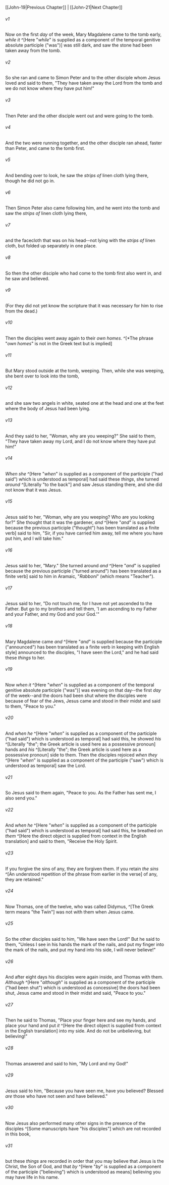 ﻿---
aliases:
  - John 20
---

[[John-19|Previous Chapter]] | [[John-21|Next Chapter]]

###### v1
Now on the first _day_ of the week, Mary Magdalene came to the tomb early, _while it_ ^[Here "_while_" is supplied as a component of the temporal genitive absolute participle ("was")] was still dark, and saw the stone had been taken away from the tomb.

###### v2
So she ran and came to Simon Peter and to the other disciple whom Jesus loved and said to them, "They have taken away the Lord from the tomb and we do not know where they have put him!"

###### v3
Then Peter and the other disciple went out and were going to the tomb.

###### v4
And the two were running together, and the other disciple ran ahead, faster than Peter, and came to the tomb first.

###### v5
And bending over to look, he saw the _strips of_ linen cloth lying there, though he did not go in.

###### v6
Then Simon Peter also came following him, and he went into the tomb and saw the _strips of_ linen cloth lying there,

###### v7
and the facecloth that was on his head--not lying with the _strips of_ linen cloth, but folded up separately in one place.

###### v8
So then the other disciple who had come to the tomb first also went in, and he saw and believed.

###### v9
(For they did not yet know the scripture that it was necessary for him to rise from the dead.)

###### v10
Then the disciples went away again to their _own homes_. ^[*The phrase "_own homes_" is not in the Greek text but is implied]

###### v11
But Mary stood outside at the tomb, weeping. Then, while she was weeping, she bent over to look into the tomb,

###### v12
and she saw two angels in white, seated one at the head and one at the feet where the body of Jesus had been lying.

###### v13
And they said to her, "Woman, why are you weeping?" She said to them, "They have taken away my Lord, and I do not know where they have put him!"

###### v14
_When she_ ^[Here "_when_" is supplied as a component of the participle ("had said") which is understood as temporal] had said these _things_, she turned _around_ ^[Literally "to the back"] and saw Jesus standing there, and she did not know that it was Jesus.

###### v15
Jesus said to her, "Woman, why are you weeping? Who are you looking for?" She thought that it was the gardener, _and_ ^[Here "_and_" is supplied because the previous participle ("thought") has been translated as a finite verb] said to him, "Sir, if you have carried him away, tell me where you have put him, and I will take him."

###### v16
Jesus said to her, "Mary." She turned around _and_ ^[Here "_and_" is supplied because the previous participle ("turned around") has been translated as a finite verb] said to him in Aramaic, "_Rabboni_" (which means "Teacher").

###### v17
Jesus said to her, "Do not touch me, for I have not yet ascended to the Father. But go to my brothers and tell them, 'I am ascending to my Father and your Father, and my God and your God.'"

###### v18
Mary Magdalene came _and_ ^[Here "_and_" is supplied because the participle ("announced") has been translated as a finite verb in keeping with English style] announced to the disciples, "I have seen the Lord," and he had said these _things_ to her.

###### v19
Now _when it_ ^[Here "_when_" is supplied as a component of the temporal genitive absolute participle ("was")] was evening on that day--the first _day_ of the week--and the doors had been shut where the disciples were because of fear of the Jews, Jesus came and stood in their midst and said to them, "Peace to you."

###### v20
And _when he_ ^[Here "_when_" is supplied as a component of the participle ("had said") which is understood as temporal] had said this, he showed _his_ ^[Literally "the"; the Greek article is used here as a possessive pronoun] hands and _his_ ^[Literally "the"; the Greek article is used here as a possessive pronoun] side to them. Then the disciples rejoiced _when they_ ^[Here "_when_" is supplied as a component of the participle ("saw") which is understood as temporal] saw the Lord.

###### v21
So Jesus said to them again, "Peace to you. As the Father has sent me, I also send you."

###### v22
And _when he_ ^[Here "_when_" is supplied as a component of the participle ("had said") which is understood as temporal] had said this, he breathed on _them_ ^[Here the direct object is supplied from context in the English translation] and said to them, "Receive the Holy Spirit.

###### v23
If you forgive the sins of any, they are forgiven them. If you retain _the sins_ ^[An understood repetition of the phrase from earlier in the verse] of any, they are retained."

###### v24
Now Thomas, one of the twelve, who was called Didymus, ^[The Greek term means "the Twin"] was not with them when Jesus came.

###### v25
So the other disciples said to him, "We have seen the Lord!" But he said to them, "Unless I see in his hands the mark of the nails, and put my finger into the mark of the nails, and put my hand into his side, I will never believe!"

###### v26
And after eight days his disciples were again inside, and Thomas with them. _Although_ ^[Here "_although_" is supplied as a component of the participle ("had been shut") which is understood as concessive] the doors had been shut, Jesus came and stood in their midst and said, "Peace to you."

###### v27
Then he said to Thomas, "Place your finger here and see my hands, and place your hand and put _it_ ^[Here the direct object is supplied from context in the English translation] into my side. And do not be unbelieving, but believing!"

###### v28
Thomas answered and said to him, "My Lord and my God!"

###### v29
Jesus said to him, "Because you have seen me, have you believed? Blessed _are_ those who have not seen and have believed."

###### v30
Now Jesus also performed many other signs in the presence of the disciples ^[Some manuscripts have "his disciples"] which are not recorded in this book,

###### v31
but these _things_ are recorded in order that you may believe that Jesus is the Christ, the Son of God, and that _by_ ^[Here "_by_" is supplied as a component of the participle ("believing") which is understood as means] believing you may have life in his name.